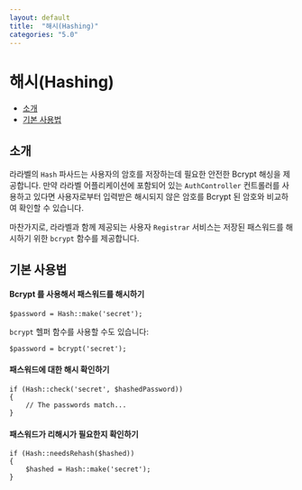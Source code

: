 ```yaml
---
layout: default
title:  "해시(Hashing)"
categories: "5.0"
---
```


# 해시(Hashing)

- [소개](#introduction)
- [기본 사용법](#basic-usage)

<a name="introduction"></a>
## 소개

라라벨의 `Hash` 파사드는 사용자의 암호를 저장하는데 필요한 안전한 Bcrypt 해싱을 제공합니다. 만약 라라벨 어플리케이션에 포함되어 있는 `AuthController` 컨트롤러를 사용하고 있다면 사용자로부터 입력받은 해시되지 않은 암호를 Bcrypt 된 암호와 비교하여 확인할 수 있습니다. 

마찬가지로, 라라벨과 함께 제공되는 사용자 `Registrar` 서비스는 저장된 패스워드를 해시하기 위한 `bcrypt` 함수를 제공합니다. 

<a name="basic-usage"></a>
## 기본 사용법

#### Bcrypt 를 사용해서 패스워드를 해시하기

	$password = Hash::make('secret');

`bcrypt` 헬퍼 함수를 사용할 수도 있습니다:

	$password = bcrypt('secret');

#### 패스워드에 대한 해시 확인하기

	if (Hash::check('secret', $hashedPassword))
	{
		// The passwords match...
	}

#### 패스워드가 리해시가 필요한지 확인하기

	if (Hash::needsRehash($hashed))
	{
		$hashed = Hash::make('secret');
	}
